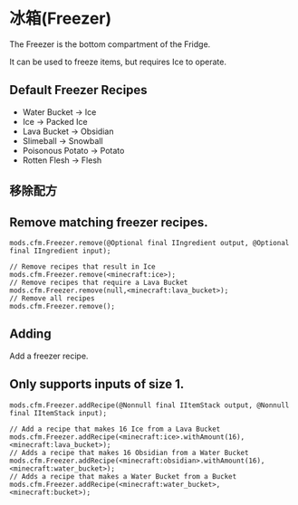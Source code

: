 # 冰箱(Freezer)

The Freezer is the bottom compartment of the Fridge.

It can be used to freeze items, but requires Ice to operate.

## Default Freezer Recipes

- Water Bucket -> Ice
- Ice -> Packed Ice
- Lava Bucket -> Obsidian
- Slimeball -> Snowball
- Poisonous Potato -> Potato
- Rotten Flesh -> Flesh

## 移除配方

## Remove matching freezer recipes.

```zenscript
mods.cfm.Freezer.remove(@Optional final IIngredient output, @Optional final IIngredient input);

// Remove recipes that result in Ice
mods.cfm.Freezer.remove(<minecraft:ice>);
// Remove recipes that require a Lava Bucket
mods.cfm.Freezer.remove(null,<minecraft:lava_bucket>);
// Remove all recipes
mods.cfm.Freezer.remove();
```

## Adding

Add a freezer recipe.

## Only supports inputs of size 1.

```zenscript
mods.cfm.Freezer.addRecipe(@Nonnull final IItemStack output, @Nonnull final IItemStack input);

// Add a recipe that makes 16 Ice from a Lava Bucket
mods.cfm.Freezer.addRecipe(<minecraft:ice>.withAmount(16),<minecraft:lava_bucket>);
// Adds a recipe that makes 16 Obsidian from a Water Bucket
mods.cfm.Freezer.addRecipe(<minecraft:obsidian>.withAmount(16),<minecraft:water_bucket>);
// Adds a recipe that makes a Water Bucket from a Bucket
mods.cfm.Freezer.addRecipe(<minecraft:water_bucket>,<minecraft:bucket>);
```